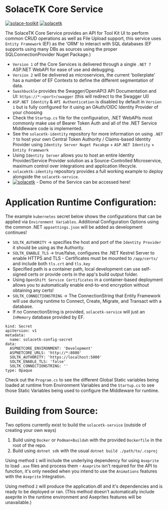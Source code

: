 # SolaceTK Core Service
[![solace-toolkit](https://img.shields.io/badge/SolaceTK-Home-green)](https://github.com/JRBowman/solace-toolkit)
[![solacetk](https://img.shields.io/badge/SolaceTK-API%20Demo-blue)](https://solacetk-core-dev-bowman-dev.apps.bocp.onbowman.com/swagger)

The SolaceTK Core Service provides an API for Tool Kit UI to perform common CRUD operations as well as File Upload support, this service uses `Entity Framework` (EF) as the 'ORM' to interact with SQL databases (EF supports using many DBs as sources using the proper SQLConnectionProvider Nuget Package.)
- `Version 1` of the Core Services is delivered through a single `.NET 7` ASP.NET WebAPI for ease of use and debugging.
- `Version 2` will be delivered as microservices, the current 'boilerplate' has a number of EF Contexts to define the different segmentation of data.
- `Swashbuckle` provides the Swagger/OpenAPI3 API Documentation and UI: `https://*:<port>/swagger` (this will redirect to the Swagger UI)
- `ASP.NET Identity` & `API Authentication` is disabled by default in `Version 1` but is fully configured for it using an OAuth/OIDC Identity Provider of your choosing
- Check the `Startup.cs` file for the configuration, .NET WebAPIs most commonly make use of Bearer Token Auth and all of the .NET Service Middleware code is implemented.
- See the `solacetk-identity` repository for more information on using `.NET 7` to host your own Central Token Authority / Claims-based Identity Provider using `Identity Server Nuget Pacakge` + `ASP.NET Identity` + `Entity Framework`
- Using `Identity Server` allows you to host an entire Identity Provider/Service Provider solution as a Source-Controlled Microservice, maximum control over integrations and application lifecycle.
- `solacektk-identity` repository provides a full working example to deploy alongside the `solacetk-service`.
- [![solacetk](https://img.shields.io/badge/SolaceTK-API%20Demo-blue)](https://solacetk-core-dev-bowman-dev.apps.bocp.onbowman.com/swagger) - Demo of the Service can be accessed here!

# Application Runtime Configuration:
The example `kubernetes` secret below shows the configurations that can be applied via `Environment Variables`. Additional Configuration Options using the common .NET `appsettings.json` will be added as development continues!
- `SOLTK_AUTHORITY` -> specifies the host and port of the `Identity Provider` it should be using as the Authority.
- `SOLTK_ENABLE_TLS` -> true/false, configures the .NET Kestrel Server to enable HTTPS and TLS - Certificates must be mounted to `/app/certs/` and include both `tls.crt` and `tls.key`
- Specified path is a container path, local development can use self-signed certs or provide certs in the app's build output folder.
- Using `OpenShift Service Certificates` in a container-based deployment allows you to automatically enable end-to-end encryption without obtaining any certs!
- `SOLTK_CONNECTIONSTRING` -> The ConnectionString that Entity Framework will use during runtime to Connect, Create, Migrate, and Transact with a database.
- If *no* ConnectionString is provided, `solacetk-service` will just an `InMemory` database provided by EF.

```
kind: Secret
apiVersion: v1
metadata:
  name: solacetk-config-secret
data:
  ASPNETCORE_ENVIRONMENT: 'Development'
  ASPNETCORE_URLS: 'http://*:8080'
  SOLTK_AUTHORITY: 'https://localhost:5000'
  SOLTK_ENABLE_TLS: 'false'
  SOLTK_CONNECTIONSTRING: ''
type: Opaque
```

Check out the `Program.cs` to see the different Global Static variables being loaded at runtime from Environment Variables and the `Startup.cs` to see those Static Variables being used to configure the Middleware for runtime.

# Building from Source:
Two options currently exist to build the `solacetk-service` (outside of creating your own ways)
1. Build using `Docker` or `Podman+Buildah` with the provided `Dockerfile` in the root of the repo.
2. Build using `dotnet sdk` with the usual `dotnet build ./path/to/.csproj`

Using method `1` will include the underlying dependency for using `Aseprite` to load `.ase` files and process them - `Aseprite` isn't required for the API to function, it's only needed when you intend to use the `Animations` features with the `Aseprite` Integration.

Using method `2` will produce the application.dll and it's dependencies and is ready to be deployed or ran. (This method doesn't automatically include aseprite in the runtime environment and Aseprites features will be unavailable.)
